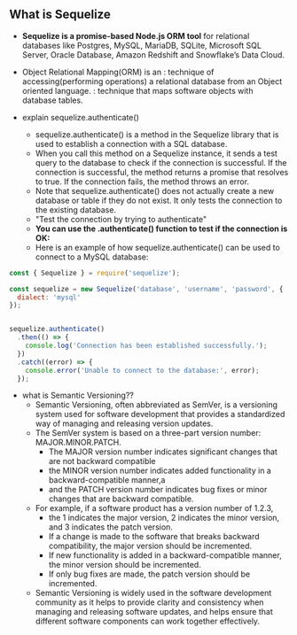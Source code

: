 ## What is Sequelize
- **Sequelize is a promise-based Node.js ORM tool** for relational databases like Postgres, MySQL, MariaDB, SQLite, Microsoft SQL Server, Oracle Database, Amazon Redshift and Snowflake’s Data Cloud.
- Object Relational Mapping(ORM) is an
  : technique of accessing(performing operations) a relational database from an Object oriented language.
  : technique that maps software objects with database tables.

- explain sequelize.authenticate()
  - sequelize.authenticate() is a method in the Sequelize library that is used to establish a connection with a SQL database.
  - When you call this method on a Sequelize instance, it sends a test query to the database to check if the connection is successful. If the connection is successful, the method returns a promise that resolves to true. If the connection fails, the method throws an error.
  - Note that sequelize.authenticate() does not actually create a new database or table if they do not exist. It only tests the connection to the existing database.
  - "Test the connection by trying to authenticate"
  - **You can use the .authenticate() function to test if the connection is OK:**
  - Here is an example of how sequelize.authenticate() can be used to connect to a MySQL database:

```js
const { Sequelize } = require('sequelize');

const sequelize = new Sequelize('database', 'username', 'password', {
  dialect: 'mysql'
});


sequelize.authenticate()
  .then(() => {
    console.log('Connection has been established successfully.');
  })
  .catch((error) => {
    console.error('Unable to connect to the database:', error);
  });

```

- what is Semantic Versioning??
  - Semantic Versioning, often abbreviated as SemVer, is a versioning system used for software development that provides a standardized way of managing and releasing version updates.
  - The SemVer system is based on a three-part version number: MAJOR.MINOR.PATCH.
    - The MAJOR version number indicates significant changes that are not backward compatible
    - the MINOR version number indicates added functionality in a backward-compatible manner,a
    - and the PATCH version number indicates bug fixes or minor changes that are backward compatible.
  - For example, if a software product has a version number of 1.2.3,
    - the 1 indicates the major version, 2 indicates the minor version, and 3 indicates the patch version.
    - If a change is made to the software that breaks backward compatibility, the major version should be incremented.
    - If new functionality is added in a backward-compatible manner, the minor version should be incremented.
    - If only bug fixes are made, the patch version should be incremented.
  - Semantic Versioning is widely used in the software development community as it helps to provide clarity and consistency when managing and releasing software updates, and helps ensure that different software components can work together effectively.

